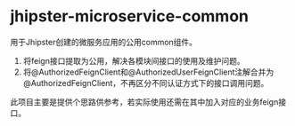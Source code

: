 # jhipster-microservice-common
用于Jhipster创建的微服务应用的公用common组件。  
1. 将feign接口提取为公用，解决各模块间接口的使用及维护问题。
2. 将@AuthorizedFeignClient和@AuthorizedUserFeignClient注解合并为@AuthorizedFeignClient，不再区分不同认证方式下的接口调用问题。  

此项目主要是提供个思路供参考，若实际使用还需在其中加入对应的业务feign接口。
